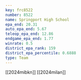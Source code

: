 ```yaml
---
key: frc8522
number: 8522
name: Springport High School
epa_end: 20.31
auto_epa_end: 5.67
teleop_epa_end: 12.86
endgame_epa_end: 1.77
winrate: 0.5
district_epa_rank: 159
district_epa_percentile: 0.6888
type: Team
---
```

[[2024mibkn]]
[[2024milan]]
